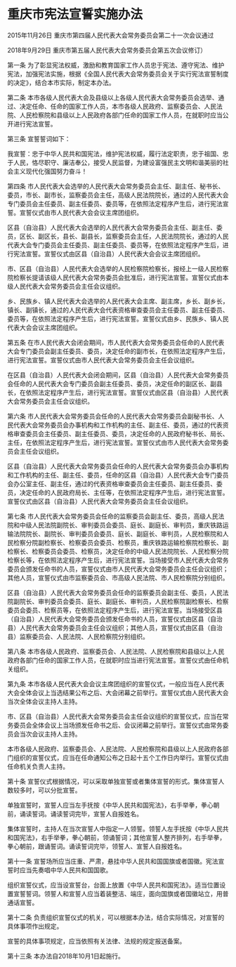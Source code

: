 # 重庆市宪法宣誓实施办法

2015年11月26日 重庆市第四届人民代表大会常务委员会第二十一次会议通过

2018年9月29日 重庆市第五届人民代表大会常务委员会第五次会议修订）

<!-- INFO END -->

第一条 为了彰显宪法权威，激励和教育国家工作人员忠于宪法、遵守宪法、维护宪法，加强宪法实施，根据《全国人民代表大会常务委员会关于实行宪法宣誓制度的决定》，结合本市实际，制定本办法。

第二条 本市各级人民代表大会及县级以上各级人民代表大会常务委员会选举、通过、决定任命、任命的国家工作人员，本市各级人民政府、监察委员会、人民法院、人民检察院和县级以上人民政府各部门任命的国家工作人员，在就职时应当公开进行宪法宣誓。

第三条 宣誓誓词如下：

我宣誓：忠于中华人民共和国宪法，维护宪法权威，履行法定职责，忠于祖国、忠于人民，恪尽职守、廉洁奉公，接受人民监督，为建设富强民主文明和谐美丽的社会主义现代化强国努力奋斗！

第四条 市人民代表大会选举的人民代表大会常务委员会主任、副主任、秘书长、委员，市长、副市长，监察委员会主任，高级人民法院院长，通过的人民代表大会专门委员会主任委员、副主任委员、委员等，在依照法定程序产生后，进行宪法宣誓。宣誓仪式由市人民代表大会会议主席团组织。

区县（自治县）人民代表大会选举的人民代表大会常务委员会主任、副主任、委员，区长、副区长，县长、副县长，监察委员会主任，人民法院院长，通过的人民代表大会专门委员会主任委员、副主任委员、委员等，在依照法定程序产生后，进行宪法宣誓。宣誓仪式由区县（自治县）人民代表大会会议主席团组织。

市、区县（自治县）人民代表大会选举的人民检察院检察长，报经上一级人民检察院检察长提请该级人民代表大会常务委员会批准后，进行宪法宣誓。宣誓仪式由本级人民代表大会常务委员会主任会议组织。

乡、民族乡、镇人民代表大会选举的人民代表大会主席、副主席，乡长、副乡长，镇长、副镇长，通过的人民代表大会代表资格审查委员会主任委员、副主任委员、委员等，在依照法定程序产生后，进行宪法宣誓。宣誓仪式由乡、民族乡、镇人民代表大会会议主席团组织。

第五条 在市人民代表大会闭会期间，市人民代表大会常务委员会任命的人民代表大会专门委员会副主任委员、委员，决定任命的副市长，在依照法定程序产生后，进行宪法宣誓。宣誓仪式由市人民代表大会常务委员会主任会议组织。

在区县（自治县）人民代表大会闭会期间，区县（自治县）人民代表大会常务委员会任命的人民代表大会专门委员会副主任委员、委员，决定任命的副区长、副县长，在依照法定程序产生后，进行宪法宣誓。宣誓仪式由区县（自治县）人民代表大会常务委员会主任会议组织。

第六条 市人民代表大会常务委员会任命的人民代表大会常务委员会副秘书长、人民代表大会常务委员会办事机构和工作机构的主任、副主任、委员，通过的代表资格审查委员会主任委员、副主任委员、委员，决定任命的人民政府秘书长、局长、主任，在依照法定程序产生后，进行宪法宣誓。宣誓仪式由市人民代表大会常务委员会主任会议组织。

区县（自治县）人民代表大会常务委员会任命的人民代表大会常务委员会办事机构和工作机构的主任、副主任、委员，任命的区县（自治县）人民代表大会专门委员会办公室主任、副主任，通过的代表资格审查委员会主任委员、副主任委员、委员，决定任命的人民政府局长、主任等，在依照法定程序产生后，进行宪法宣誓。宣誓仪式由区县（自治县）人民代表大会常务委员会主任会议组织。

第七条 市人民代表大会常务委员会任命的监察委员会副主任、委员，高级人民法院和中级人民法院副院长、审判委员会委员、庭长、副庭长、审判员，重庆铁路运输法院院长、副院长、审判委员会委员、庭长、副庭长、审判员，人民检察院和人民检察分院副检察长、检察委员会委员、检察员，重庆铁路运输检察院检察长、副检察长、检察委员会委员、检察员，决定任命的中级人民法院院长、人民检察分院检察长等，在依照法定程序产生后，进行宪法宣誓。当场接受市人民代表大会常务委员会颁发任命书的人员，宣誓仪式由市人民代表大会常务委员会主任会议组织；其他人员，宣誓仪式由市监察委员会、市高级人民法院、市人民检察院分别组织。

区县（自治县）人民代表大会常务委员会任命的监察委员会副主任、委员，人民法院副院长、审判委员会委员、庭长、副庭长、审判员，人民检察院副检察长、检察委员会委员、检察员等，在依照法定程序产生后，进行宪法宣誓。当场接受区县（自治县）人民代表大会常务委员会颁发任命书的人员，宣誓仪式由区县（自治县）人民代表大会常务委员会主任会议组织；其他人员，宣誓仪式由区县（自治县）监察委员会、人民法院、人民检察院分别组织。

第八条 本市各级人民政府、监察委员会、人民法院、人民检察院和县级以上人民政府各部门任命的国家工作人员，在就职时应当进行宪法宣誓。宣誓仪式由任命机关组织。

第九条 本市各级人民代表大会会议主席团组织的宣誓仪式，一般应当在人民代表大会全体会议上当选结果公布之后、大会闭幕之前举行。宣誓仪式由人民代表大会当次全体会议主持人主持。

市、区县（自治县）人民代表大会常务委员会主任会议组织的宣誓仪式，应当在常务委员会全体会议上当场颁发任命书之后、会议闭幕之前举行。宣誓仪式由常务委员会当次会议主持人主持。

本市各级人民政府、监察委员会、人民法院、人民检察院和县级以上人民政府各部门组织的宣誓仪式，应当在任命通知公布之日起十五个工作日内举行。宣誓仪式由任命机关负责人主持。

第十条 宣誓仪式根据情况，可以采取单独宣誓或者集体宣誓的形式。集体宣誓人数较多时，可以分批宣誓。

单独宣誓时，宣誓人应当左手抚按《中华人民共和国宪法》，右手举拳，拳心朝前，诵读誓词。诵读誓词完毕，宣誓人自报姓名。

集体宣誓时，主持人在当次宣誓人中指定一人领誓。领誓人左手抚按《中华人民共和国宪法》，右手举拳，拳心朝前，领诵誓词；其他宣誓人整齐排列，右手举拳，拳心朝前，跟诵誓词。诵读誓词完毕，领誓人、宣誓人自报姓名。

第十一条 宣誓场所应当庄重、严肃，悬挂中华人民共和国国旗或者国徽。宪法宣誓时应当先奏唱中华人民共和国国歌。

组织宣誓仪式，应当设宣誓台，台面上放置《中华人民共和国宪法》。适当位置设置宣誓誓词。领誓人和宣誓人应当着装整洁、端庄，面向国旗或者国徽站立，用普通话宣誓。

第十二条 负责组织宣誓仪式的机关，可以根据本办法，结合实际情况，对宣誓的具体事项作出规定。

宣誓的具体事项规定，应当依照有关法律、法规的规定报送备案。

第十三条 本办法自2018年10月1日起施行。

